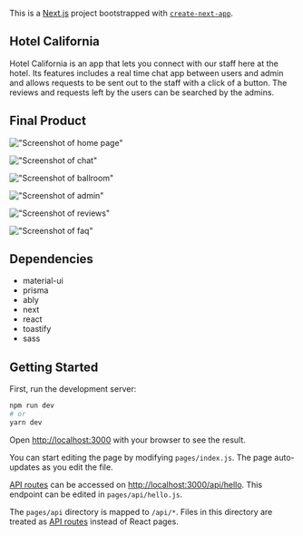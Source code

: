 This is a [Next.js](https://nextjs.org/) project bootstrapped with [`create-next-app`](https://github.com/vercel/next.js/tree/canary/packages/create-next-app).

## Hotel California

Hotel California is an app that lets you connect with our staff here at the hotel. Its features includes a real time chat app between users and admin and allows requests to be sent out to the staff with a click of a button. The reviews and requests left by the users can be searched by the admins.

## Final Product

!["Screenshot of home page"](https://github.com/vhuang5564/hotel-california/blob/main/public/index.png)

!["Screenshot of chat"](https://github.com/vhuang5564/hotel-california/blob/main/public/chat.png)

!["Screenshot of ballroom"](https://github.com/vhuang5564/hotel-california/blob/main/public/ballroom_page.png)

!["Screenshot of admin"](https://github.com/vhuang5564/hotel-california/blob/main/public/admin.png)

!["Screenshot of reviews"](https://github.com/vhuang5564/hotel-california/blob/main/public/reviews.png)

!["Screenshot of faq"](https://github.com/vhuang5564/hotel-california/blob/main/public/faq.png)

## Dependencies

- material-ui
- prisma
- ably
- next
- react
- toastify
- sass

## Getting Started

First, run the development server:

```bash
npm run dev
# or
yarn dev
```

Open [http://localhost:3000](http://localhost:3000) with your browser to see the result.

You can start editing the page by modifying `pages/index.js`. The page auto-updates as you edit the file.

[API routes](https://nextjs.org/docs/api-routes/introduction) can be accessed on [http://localhost:3000/api/hello](http://localhost:3000/api/hello). This endpoint can be edited in `pages/api/hello.js`.

The `pages/api` directory is mapped to `/api/*`. Files in this directory are treated as [API routes](https://nextjs.org/docs/api-routes/introduction) instead of React pages.
